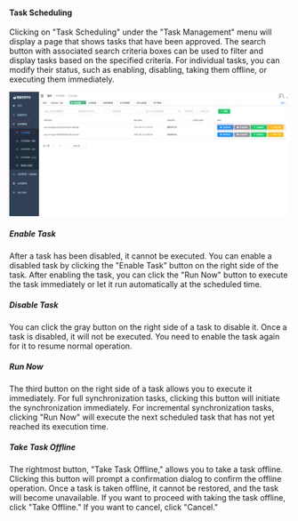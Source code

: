 #### Task Scheduling

Clicking on "Task Scheduling" under the "Task Management" menu will display a page that shows tasks that have been approved. The search button with associated search criteria boxes can be used to filter and display tasks based on the specified criteria. For individual tasks, you can modify their status, such as enabling, disabling, taking them offline, or executing them immediately.

![image-20230620133351561](../../../images/whaleal-data-images/image-20230620133351561.png)

##### Enable Task

After a task has been disabled, it cannot be executed. You can enable a disabled task by clicking the "Enable Task" button on the right side of the task. After enabling the task, you can click the "Run Now" button to execute the task immediately or let it run automatically at the scheduled time.

##### Disable Task

You can click the gray button on the right side of a task to disable it. Once a task is disabled, it will not be executed. You need to enable the task again for it to resume normal operation.

##### Run Now

The third button on the right side of a task allows you to execute it immediately. For full synchronization tasks, clicking this button will initiate the synchronization immediately. For incremental synchronization tasks, clicking "Run Now" will execute the next scheduled task that has not yet reached its execution time.

##### Take Task Offline

The rightmost button, "Take Task Offline," allows you to take a task offline. Clicking this button will prompt a confirmation dialog to confirm the offline operation. Once a task is taken offline, it cannot be restored, and the task will become unavailable. If you want to proceed with taking the task offline, click "Take Offline." If you want to cancel, click "Cancel."
